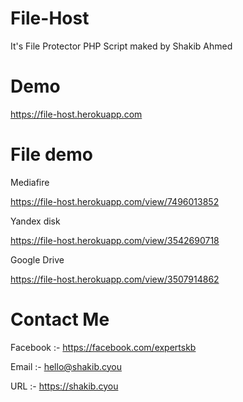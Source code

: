 # File-Host

It's File Protector PHP Script maked by Shakib Ahmed

# Demo

https://file-host.herokuapp.com

# File demo

Mediafire

https://file-host.herokuapp.com/view/7496013852

Yandex disk

https://file-host.herokuapp.com/view/3542690718

Google Drive

https://file-host.herokuapp.com/view/3507914862

# Contact Me

Facebook :- https://facebook.com/expertskb

Email :- hello@shakib.cyou

URL :- https://shakib.cyou
